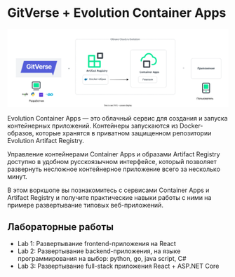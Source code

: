 # GitVerse + Evolution Container Apps

![revision-running](images/gitverse_containerapps.svg)

Evolution Container Apps — это облачный сервис для создания и запуска контейнерных приложений. Контейнеры запускаются из Docker-образов, которые хранятся в приватном защищенном репозитории Evolution Artifact Registry. 

Управление контейнерами Container Apps и образами Artifact Registry доступно в удобном русскоязычном интерфейсе, который позволяет развернуть несложное контейнерное приложение всего за несколько минут.

В этом воркшопе вы познакомитесь с сервисами Container Apps и Artifact Registry и получите практические навыки работы с ними на примере развертывание типовых веб-приложений. 

## Лабораторные работы
- Lab 1: Развертывание frontend-приложения на React
- Lab 2: Развертывание backend-приложения, на языке программирования на выбор: python, go, java script, C#
- Lab 3: Развертывание full-stack приложения React + ASP.NET Core

